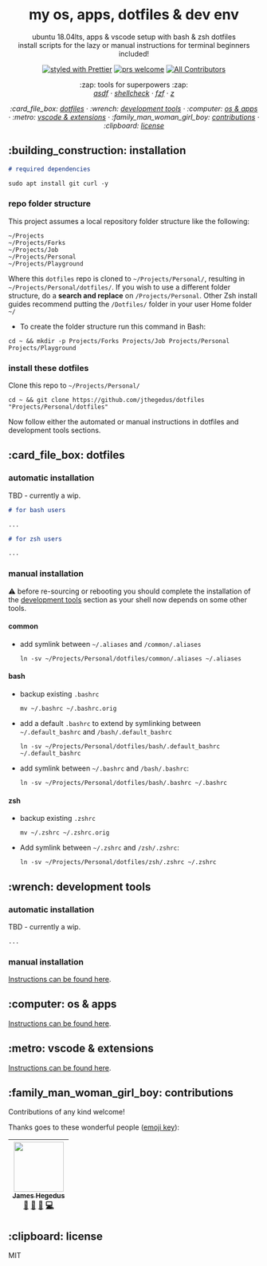 <h1 align="center">my os, apps, dotfiles & dev env</h1>

<p align="center">ubuntu 18.04lts, apps & vscode setup with bash & zsh dotfiles<br/>install scripts for the lazy or manual instructions for terminal beginners included!</p>

<!-- badges -->

<p align="center">
  <a href="https://github.com/prettier/prettier"><img alt="styled with Prettier" src="https://img.shields.io/badge/code_style-prettier-ff69b4.svg?style=flat" /></a>
  <a href="http://makeapullrequest.com"><img alt="prs welcome" src="https://img.shields.io/badge/PRs-welcome-brightgreen.svg?style=flat" /></a>
  <a href="contribs"><img alt="All Contributors" src="https://img.shields.io/badge/all_contributors-1-orange.svg?style=flat" /></a>
</p>

<!-- some tools used -->

<p align="center">
    :zap: tools for superpowers :zap:<br/>
    <em>
      <a href="https://github.com/asdf-vm/asdf">asdf</a>
      · <a href="https://github.com/koalaman/shellcheck">shellcheck</a>
      · <a href="https://github.com/junegunn/fzf">fzf</a>
      · <a href="https://github.com/rupa/z">z</a>
    </em>
</p>

<!-- toc -->

<p align="center">
    <em>
    :card_file_box: <a href="#dotfiles">dotfiles</a>
    · :wrench: <a href="#development_tools">development tools</a>
    · :computer: <a href="./docs/ubuntu-1804.md">os & apps</a>
    · :metro: <a href="./docs/vscode.md">vscode & extensions</a>
    · :family_man_woman_girl_boy: <a href="#contribs">contributions</a>
    · :clipboard: <a href="#license">license</a>
    </em>
</p>

<h2 id="installation">:building_construction: installation</h2>

```markdown
# required dependencies

sudo apt install git curl -y
```

<h3 id="repo_folder_structure">repo folder structure</h3>

This project assumes a local repository folder structure like the following:

```
~/Projects
~/Projects/Forks
~/Projects/Job
~/Projects/Personal
~/Projects/Playground
```

Where this `dotfiles` repo is cloned to `~/Projects/Personal/`, resulting in `~/Projects/Personal/dotfiles/`. If you wish to use a different folder structure, do a **search and replace** on `/Projects/Personal`. Other Zsh install guides recommend putting the `/Dotfiles/` folder in your user Home folder `~/`

- To create the folder structure run this command in Bash:

```shell
cd ~ && mkdir -p Projects/Forks Projects/Job Projects/Personal Projects/Playground
```

<h3 id="install_dotfiles">install these dotfiles</h3>

Clone this repo to `~/Projects/Personal/`

```shell
cd ~ && git clone https://github.com/jthegedus/dotfiles "Projects/Personal/dotfiles"
```

Now follow either the automated or manual instructions in dotfiles and development tools sections.

<h2 id="dotfiles">:card_file_box: dotfiles</h2>

<h3 id="dotfiles_automatic">automatic installation</h3>

TBD - currently a wip.

```markdown
# for bash users

...

# for zsh users

...
```

<h3 id="dotfiles_manual">manual installation</h3>

:warning: before re-sourcing or rebooting you should complete the installation of the <a href="#development_tools">development tools</a> section as your shell now depends on some other tools.

#### common

- add symlink between `~/.aliases` and `/common/.aliases`
  ```shell
  ln -sv ~/Projects/Personal/dotfiles/common/.aliases ~/.aliases
  ```

#### bash

- backup existing `.bashrc`

  ```shell
  mv ~/.bashrc ~/.bashrc.orig
  ```

- add a default `.bashrc` to extend by symlinking between `~/.default_bashrc` and `/bash/.default_bashrc`

  ```shell
  ln -sv ~/Projects/Personal/dotfiles/bash/.default_bashrc ~/.default_bashrc
  ```

- add symlink between `~/.bashrc` and `/bash/.bashrc`:

  ```shell
  ln -sv ~/Projects/Personal/dotfiles/bash/.bashrc ~/.bashrc
  ```

#### zsh

- backup existing `.zshrc`

  ```shell
  mv ~/.zshrc ~/.zshrc.orig
  ```

- Add symlink between `~/.zshrc` and `/zsh/.zshrc`:

  ```shell
  ln -sv ~/Projects/Personal/dotfiles/zsh/.zshrc ~/.zshrc
  ```

<h2 id="development_tools">:wrench: development tools</h2>

<h3 id="dev_tools_automatic">automatic installation</h3>

TBD - currently a wip.

```markdown
...
```

<h3 id="dev_tools_manual">manual installation</h3>

[Instructions can be found here](/docs/dev-tools-manual.md).

<h2 id="os-and-apps">:computer: os & apps</h2>

[Instructions can be found here](/docs/ubuntu-1804.md).

<h2 id="os-and-apps">:metro: vscode & extensions</h2>

[Instructions can be found here](/docs/vscode.md).

<h2 id="contribs">:family_man_woman_girl_boy: contributions</h2>

Contributions of any kind welcome!

Thanks goes to these wonderful people ([emoji key](https://github.com/kentcdodds/all-contributors#emoji-key)):

<!-- ALL-CONTRIBUTORS-LIST:START - Do not remove or modify this section -->
<!-- prettier-ignore -->
| [<img src="https://avatars2.githubusercontent.com/u/20798510?v=4" width="100px;"/><br /><sub><b>James Hegedus</b></sub>](https://medium.com/@jthegedus)<br />[📖](https://github.com/jthegedus/dotfiles/commits?author=jthegedus "Documentation") [📝](#blog-jthegedus "Blogposts") [🎨](#design-jthegedus "Design") [💻](https://github.com/jthegedus/dotfiles/commits?author=jthegedus "Code") |
| :---: |

<!-- ALL-CONTRIBUTORS-LIST:END -->

<h2 id="license">:clipboard: license</h2>

MIT
